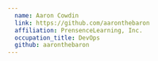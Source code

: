 ```yaml
---
  name: Aaron Cowdin 
  link: https://github.com/aaronthebaron 
  affiliation: PrensenceLearning, Inc. 
  occupation_title: DevOps 
  github: aaronthebaron 
---
```

